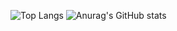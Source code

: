![Top Langs](https://github-readme-stats.vercel.app/api/top-langs/?username=zolfagharipour&layout=donaut&theme=calm_pink)
![Anurag's GitHub stats](https://github-readme-stats.vercel.app/api?username=zolfagharipour&show_icons=true&show=prs_merged,prs_merged_percentage&rank_icon=percentile&theme=calm_pink)

